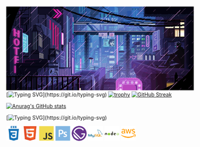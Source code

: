 ![header](/xK.gif)
[![Typing SVG](https://readme-typing-svg.demolab.com/?lines=ℍ𝕚,+𝕀'𝕞+𝔽𝕆𝕋𝕀𝕊;)](https://git.io/typing-svg)
[![trophy](https://github-profile-trophy.vercel.app/?username=06fotis06&theme=dracula&margin-w=15&margin-h=15&row=2&column=3)](https://github.com/ryo-ma/github-profile-trophy)
[![GitHub Streak](http://github-readme-streak-stats.herokuapp.com?user=06fotis06&theme=radical&hide_border=%D0%9B%D0%9E%D0%96%D0%AC&locale=ru&date_format=n%2Fj%5B%2FY%5D&%D1%84%D0%BE%D0%BD=A737EB&%D0%B4%D0%B0%D1%82%D1%8B=8D3BEB&%D0%BE%D0%B3%D0%BE%D0%BD%D1%8C=9E32EB&currStreakNum=B83EEB&%D0%BA%D0%BE%D0%BB%D1%8C%D1%86%D0%BE=BA45EB&%D0%B3%D1%80%D0%B0%D0%BD%D0%B8%D1%86%D0%B0=CC34EB&%D0%B3%D0%BB%D0%B0%D0%B4%D0%B8%D1%82%D1%8C=E42CEB&sideNums=EB2AC1&currStreakLabel=DC3BEB&%D0%B1%D0%BE%D0%BA%D0%BE%D0%B2%D1%8B%D0%B5%20%D0%BC%D0%B5%D1%82%D0%BA%D0%B8=EB3CEB&excludeDaysLabel=D045EB)](https://git.io/streak-stats)

[![Anurag's GitHub stats](https://github-readme-stats.vercel.app/api?username=06fotis06&theme=radical)](https://github.com/anuraghazra/github-readme-stats)

[![Typing SVG](https://readme-typing-svg.demolab.com/?lines=𝕃𝕒𝕟𝕘𝕦𝕒𝕘𝕖𝕤+𝕒𝕟𝕕+𝕋𝕠𝕠𝕝𝕤+:;)](https://git.io/typing-svg)


<div>
  <img src="https://github.com/devicons/devicon/blob/master/icons/css3/css3-plain-wordmark.svg"  title="CSS3" alt="CSS" width="40" height="40"/> 

  <img src="https://github.com/devicons/devicon/blob/master/icons/html5/html5-original.svg" title="HTML5" alt="HTML" width="40" height="40"/> 

  <img src="https://github.com/devicons/devicon/blob/master/icons/javascript/javascript-original.svg" title="JavaScript" alt="JavaScript" width="40" height="40"/> 

  <img src="https://github.com/devicons/devicon/blob/master/icons/photoshop/photoshop-plain.svg" title="Firebase" alt="Firebase" width="40" height="40"/> 

  <img src="https://github.com/devicons/devicon/blob/master/icons/gatsby/gatsby-original.svg" title="Gatsby"  alt="Gatsby" width="40" height="40"/> 

  <img src="https://github.com/devicons/devicon/blob/master/icons/mysql/mysql-original-wordmark.svg" title="MySQL"  alt="MySQL" width="40" height="40"/> 

  <img src="https://github.com/devicons/devicon/blob/master/icons/nodejs/nodejs-original-wordmark.svg" title="NodeJS" alt="NodeJS" width="40" height="40"/> 

  <img src="https://github.com/devicons/devicon/blob/master/icons/amazonwebservices/amazonwebservices-plain-wordmark.svg" title="AWS" alt="AWS" width="40" height="40"/> 

 

</div>
